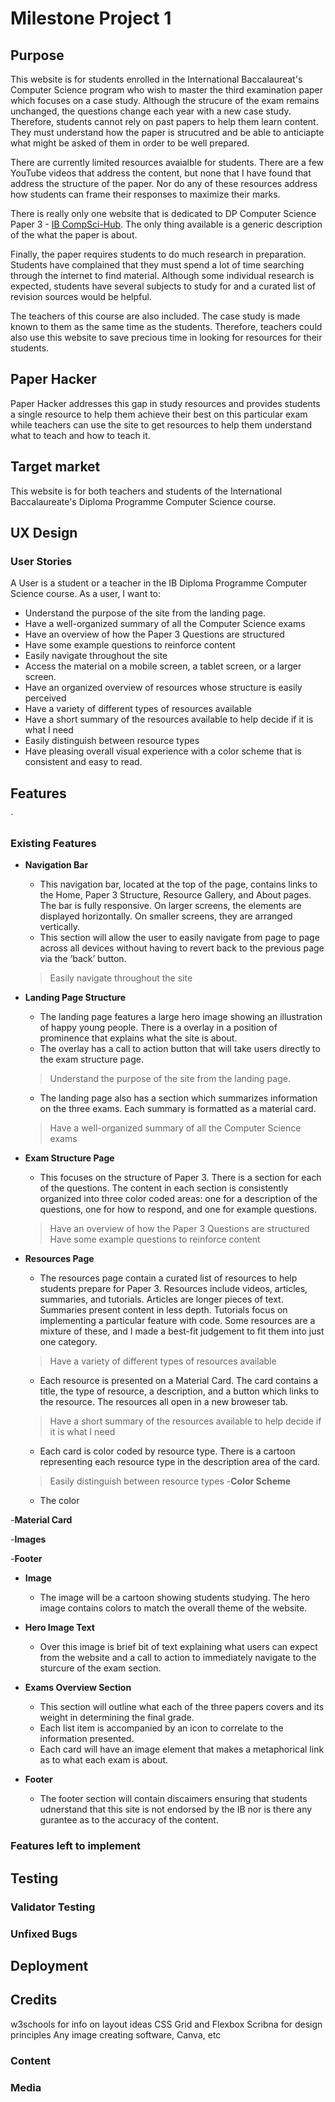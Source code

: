 <!-- 
The following are the MINIMUM sections needed in the README.
-->
# Milestone Project 1

## Purpose
This website is for students enrolled in the International Baccalaureat's Computer Science program who wish to master the third examination paper which focuses on a case study. Although the strucure of the exam remains unchanged, the questions change each year with a new case study. Therefore, students cannot rely on past papers to help them learn content. They must understand how the paper is strucutred and be able to anticiapte what might be asked of them in order to be well prepared.

There are currently limited resources avaialble for students. There are a few YouTube videos that address the content, but none that I have found that address the structure of the paper. Nor do any of these resources address how students can frame their responses to maximize their marks.

There is really only one website that is dedicated to DP Computer Science Paper 3 - [IB CompSci-Hub](https://ib.compscihub.net/paper3).  The only thing available is a generic description of the what the paper is about.

Finally, the paper requires students to do much research in preparation. Students have complained that they must spend a lot of time searching through the internet to find material. Although some individual research is expected, students have several subjects to study for and a curated list of revision sources would be helpful.

The teachers of this course are also included. The case study is made known to them as the same time as the students. Therefore, teachers could also use this website to save precious time in looking for resources for their students. 
## Paper Hacker
Paper Hacker addresses this gap in study resources and provides students a single resource to help them achieve their best on this particular exam while teachers can use the site to get resources to help them understand what to teach and how to teach it.

## Target market

This website is for both teachers and students of the International Baccalaureate's Diploma Programme Computer Science course.

## UX Design

### User Stories
A User is a student or a teacher in the IB Diploma Programme Computer Science course.
As a user, I want to:
* Understand the purpose of the site from the landing page.
* Have a well-organized summary of all the Computer Science exams
* Have an overview of how the Paper 3 Questions are structured
* Have some example questions to reinforce content
* Easily navigate throughout the site
* Access the material on a mobile screen, a tablet screen, or a larger screen.
* Have an organized overview of resources whose structure is easily perceived
* Have a variety of different types of resources available
* Have a short summary of the resources available to help decide if it is what I need
* Easily distinguish between resource types
* Have pleasing overall visual experience with a color scheme that is consistent and easy to read.

## Features
<!-- 
Feature name
A description about the feature and
how it works
Screenshot image of the feature
-->´
### Existing Features

<!--Maybe add color scheme as a feature.-->
- __Navigation Bar__
    - This navigation bar, located at the top of the page, contains links to the Home, Paper 3 Structure, Resource Gallery, and About pages. The bar is fully responsive. On larger screens, the elements are displayed horizontally. On smaller screens, they are arranged vertically.
    - This section will allow the user to easily navigate from page to page across all devices without having to revert back to the previous page via the ‘back’ button.
    > Easily navigate throughout the site

- __Landing Page Structure__
    - The landing page features a large hero image showing an illustration of happy young people. There is a overlay in a position of prominence that explains what the site is about.
    - The overlay has a call to action button that will take users directly to the exam structure page.
    > Understand the purpose of the site from the landing page.
    - The landing page also has a section which summarizes information on the three exams. Each summary is formatted as a material card.
    > Have a well-organized summary of all the Computer Science exams

- __Exam Structure Page__
    - This focuses on the structure of Paper 3. There is a section for each of the questions. The content in each section is consistently organized into three color coded areas: one for a description of the questions, one for how to respond, and one for example questions.
    > Have an overview of how the Paper 3 Questions are structured
    > Have some example questions to reinforce content

- __Resources Page__
    - The resources page contain a curated list of resources to help students prepare for Paper 3. Resources include videos, articles, summaries, and tutorials. Articles are longer pieces of text. Summaries present content in less depth. Tutorials focus on implementing a particular feature with code. Some resources are a mixture of these, and I made a best-fit judgement to fit them into just one category.
    > Have a variety of different types of resources available
    - Each resource is presented on a Material Card. The card contains a title, the type of resource, a description, and a button which links to the resource. The resources all open in a new broweser tab.
    > Have a short summary of the resources available to help decide if it is what I need
    - Each card is color coded by resource type. There is a cartoon representing each resource type in the description area of the card. 
    > Easily distinguish between resource types
-__Color Scheme__
    - The color 

-__Material Card__

-__Images__

-__Footer__

- __Image__
    - The image will be a cartoon showing students studying. The hero image contains colors to match the overall theme of the website.

- __Hero Image Text__
    - Over this image is brief bit of text explaining what users can expect from the website and a call to action to immediately navigate to the sturcure of the exam section.

- __Exams Overview Section__
    - This section will outline what each of the three papers covers and its weight in determining the final grade.
    - Each list item is accompanied by an icon to correlate to the information presented.
    - Each card will have an image element that makes a metaphorical link as to what each exam is about.

- __Footer__
    - The footer section will contain discaimers ensuring that students udnerstand that this site is not endorsed by the IB nor is there any gurantee as to the accuracy of the content.

### Features left to implement

## Testing
<!--A section on testing different screen sizes would be appropriate. -->
### Validator Testing
### Unfixed Bugs

## Deployment

## Credits
w3schools for info on layout ideas
CSS Grid and Flexbox
Scribna for design principles
Any image creating software, Canva, etc
### Content
### Media

<!-- 
Better would also be a section on UX/UI.
The sections here should be:
Site Goals
Design choices
User stories
Wireframes
Database structure(PP3, PP4, PP5)
Anything else you want to add that relates to UX/UI
-->